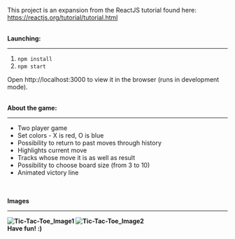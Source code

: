 This project is an expansion from the ReactJS tutorial found here: https://reactjs.org/tutorial/tutorial.html
<br><br>

<b> Launching: </b>
<hr>
<ol>
  <li><code>npm install</code></li>
  <li><code>npm start</code></li>
</ol>


Open http://localhost:3000 to view it in the browser (runs in development mode).

<br>
<b> About the game: </b>
<hr>
<ul>
  <li> Two player game </li>
  <li> Set colors - X is red, O is blue </li>
  <li> Possibility to return to past moves through history </li>
  <li> Highlights current move </li>
  <li> Tracks whose move it is as well as result </li>
  <li> Possibility to choose board size (from 3 to 10) </li>
  <li> Animated victory line </li>
</ul>
<br><br>
<b> Images <b>
<hr>
<img src = "https://ibb.co/sQ8N8Hr" alt = "Tic-Tac-Toe_Image1">
<img src = "https://ibb.co/MGmG2fg" alt = "Tic-Tac-Toe_Image2">
 
<br>
Have fun! :)
